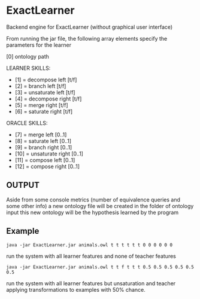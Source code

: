  
# ExactLearner
 
Backend engine for ExactLearner (without graphical user interface)

From running the jar file, the following array elements specify the parameters for the learner

[0] ontology path
 
LEARNER SKILLS:
- [1] = decompose left [t/f]
- [2] = branch left [t/f]
- [3] = unsaturate left [t/f]
- [4] = decompose right [t/f]
- [5] = merge right [t/f]
- [6] = saturate right [t/f]

ORACLE SKILLS:
- [7] = merge left [0..1]
- [8] = saturate left [0..1]
- [9] = branch right [0..1]
- [10] = unsaturate right [0..1]
- [11] = compose left [0..1]
- [12] = compose right [0..1]


## OUTPUT 
Aside from some console metrics (number of equivalence queries
and some other info) a new ontology file will be created in the folder of
ontology input this new ontology will be the hypothesis learned by the
program

## Example
```
java -jar ExactLearner.jar animals.owl t t t t t t 0 0 0 0 0 0 
```
run the system with all learner features and none of teacher features
```
java -jar ExactLearner.jar animals.owl t t f t t t 0.5 0.5 0.5 0.5 0.5 0.5 
```
run the system with all learner features but unsaturation and teacher applying transformations to examples with 50% chance.
